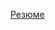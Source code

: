 [Резюме](https://github.com/Mubeg/Resume/blob/main/%D0%A0%D0%B5%D0%B7%D1%8E%D0%BC%D0%B5.pdf "Файл с резюме")

